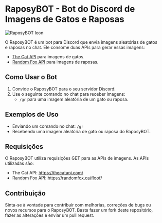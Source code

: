 # RaposyBOT - Bot do Discord de Imagens de Gatos e Raposas

![RaposyBOT Icon](https://64.media.tumblr.com/ea3fb5b6015b6d77c50cc382ccab510f/a5a250822bc18ecf-f1/s1280x1920/bc70446981e94af2d1ad8bc9199cf2151e01a1d6.jpg)

O RaposyBOT é um bot para Discord que envia imagens aleatórias de gatos e raposas no chat. Ele consome duas APIs para gerar essas imagens:

- [The Cat API](https://thecatapi.com/) para imagens de gatos.
- [Random Fox API](https://randomfox.ca/floof/) para imagens de raposas.

## Como Usar o Bot

1. Convide o RaposyBOT para o seu servidor Discord.
2. Use o seguinte comando no chat para receber imagens:
   - `/gr` para uma imagem aleatória de um gato ou raposa.

## Exemplos de Uso

- Enviando um comando no chat: `/gr`
- Recebendo uma imagem aleatória de gato ou raposa do RaposyBOT.

## Requisições

O RaposyBOT utiliza requisições GET para as APIs de imagens. As APIs utilizadas são:

- The Cat API: https://thecatapi.com/
- Random Fox API: https://randomfox.ca/floof/

## Contribuição

Sinta-se à vontade para contribuir com melhorias, correções de bugs ou novos recursos para o RaposyBOT. Basta fazer um fork deste repositório, fazer as alterações e enviar um pull request.

